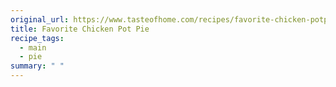 ```yaml
---
original_url: https://www.tasteofhome.com/recipes/favorite-chicken-potpie/
title: Favorite Chicken Pot Pie
recipe_tags:
  - main
  - pie
summary: " "
---
```

